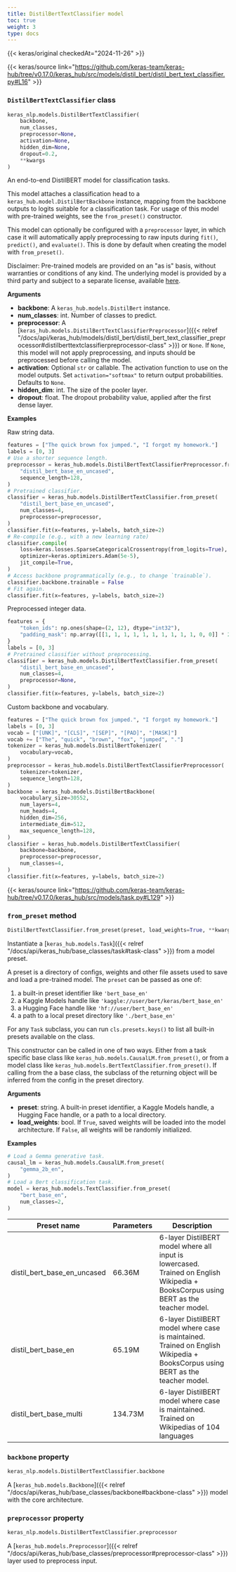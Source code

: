 ```yaml
---
title: DistilBertTextClassifier model
toc: true
weight: 3
type: docs
---
```


{{< keras/original checkedAt="2024-11-26" >}}

{{< keras/source link="https://github.com/keras-team/keras-hub/tree/v0.17.0/keras_hub/src/models/distil_bert/distil_bert_text_classifier.py#L16" >}}

### `DistilBertTextClassifier` class

```python
keras_nlp.models.DistilBertTextClassifier(
    backbone,
    num_classes,
    preprocessor=None,
    activation=None,
    hidden_dim=None,
    dropout=0.2,
    **kwargs
)
```

An end-to-end DistilBERT model for classification tasks.

This model attaches a classification head to a
`keras_hub.model.DistilBertBackbone` instance, mapping from the backbone
outputs to logits suitable for a classification task. For usage of
this model with pre-trained weights, see the `from_preset()` constructor.

This model can optionally be configured with a `preprocessor` layer, in
which case it will automatically apply preprocessing to raw inputs during
`fit()`, `predict()`, and `evaluate()`. This is done by default when
creating the model with `from_preset()`.

Disclaimer: Pre-trained models are provided on an "as is" basis, without
warranties or conditions of any kind. The underlying model is provided by a
third party and subject to a separate license, available
[here](https://github.com/huggingface/transformers).

**Arguments**

- **backbone**: A `keras_hub.models.DistilBert` instance.
- **num_classes**: int. Number of classes to predict.
- **preprocessor**: A [`keras_hub.models.DistilBertTextClassifierPreprocessor`]({{< relref "/docs/api/keras_hub/models/distil_bert/distil_bert_text_classifier_preprocessor#distilberttextclassifierpreprocessor-class" >}}) or `None`. If
  `None`, this model will not apply preprocessing, and inputs should
  be preprocessed before calling the model.
- **activation**: Optional `str` or callable. The
  activation function to use on the model outputs. Set
  `activation="softmax"` to return output probabilities.
  Defaults to `None`.
- **hidden_dim**: int. The size of the pooler layer.
- **dropout**: float. The dropout probability value, applied after the first
  dense layer.

**Examples**

Raw string data.

```python
features = ["The quick brown fox jumped.", "I forgot my homework."]
labels = [0, 3]
# Use a shorter sequence length.
preprocessor = keras_hub.models.DistilBertTextClassifierPreprocessor.from_preset(
    "distil_bert_base_en_uncased",
    sequence_length=128,
)
# Pretrained classifier.
classifier = keras_hub.models.DistilBertTextClassifier.from_preset(
    "distil_bert_base_en_uncased",
    num_classes=4,
    preprocessor=preprocessor,
)
classifier.fit(x=features, y=labels, batch_size=2)
# Re-compile (e.g., with a new learning rate)
classifier.compile(
    loss=keras.losses.SparseCategoricalCrossentropy(from_logits=True),
    optimizer=keras.optimizers.Adam(5e-5),
    jit_compile=True,
)
# Access backbone programmatically (e.g., to change `trainable`).
classifier.backbone.trainable = False
# Fit again.
classifier.fit(x=features, y=labels, batch_size=2)
```

Preprocessed integer data.

```python
features = {
    "token_ids": np.ones(shape=(2, 12), dtype="int32"),
    "padding_mask": np.array([[1, 1, 1, 1, 1, 1, 1, 1, 1, 1, 0, 0]] * 2)
}
labels = [0, 3]
# Pretrained classifier without preprocessing.
classifier = keras_hub.models.DistilBertTextClassifier.from_preset(
    "distil_bert_base_en_uncased",
    num_classes=4,
    preprocessor=None,
)
classifier.fit(x=features, y=labels, batch_size=2)
```

Custom backbone and vocabulary.

```python
features = ["The quick brown fox jumped.", "I forgot my homework."]
labels = [0, 3]
vocab = ["[UNK]", "[CLS]", "[SEP]", "[PAD]", "[MASK]"]
vocab += ["The", "quick", "brown", "fox", "jumped", "."]
tokenizer = keras_hub.models.DistilBertTokenizer(
    vocabulary=vocab,
)
preprocessor = keras_hub.models.DistilBertTextClassifierPreprocessor(
    tokenizer=tokenizer,
    sequence_length=128,
)
backbone = keras_hub.models.DistilBertBackbone(
    vocabulary_size=30552,
    num_layers=4,
    num_heads=4,
    hidden_dim=256,
    intermediate_dim=512,
    max_sequence_length=128,
)
classifier = keras_hub.models.DistilBertTextClassifier(
    backbone=backbone,
    preprocessor=preprocessor,
    num_classes=4,
)
classifier.fit(x=features, y=labels, batch_size=2)
```

{{< keras/source link="https://github.com/keras-team/keras-hub/tree/v0.17.0/keras_hub/src/models/task.py#L129" >}}

### `from_preset` method

```python
DistilBertTextClassifier.from_preset(preset, load_weights=True, **kwargs)
```

Instantiate a [`keras_hub.models.Task`]({{< relref "/docs/api/keras_hub/base_classes/task#task-class" >}}) from a model preset.

A preset is a directory of configs, weights and other file assets used
to save and load a pre-trained model. The `preset` can be passed as
one of:

1. a built-in preset identifier like `'bert_base_en'`
2. a Kaggle Models handle like `'kaggle://user/bert/keras/bert_base_en'`
3. a Hugging Face handle like `'hf://user/bert_base_en'`
4. a path to a local preset directory like `'./bert_base_en'`

For any `Task` subclass, you can run `cls.presets.keys()` to list all
built-in presets available on the class.

This constructor can be called in one of two ways. Either from a task
specific base class like `keras_hub.models.CausalLM.from_preset()`, or
from a model class like `keras_hub.models.BertTextClassifier.from_preset()`.
If calling from the a base class, the subclass of the returning object
will be inferred from the config in the preset directory.

**Arguments**

- **preset**: string. A built-in preset identifier, a Kaggle Models
  handle, a Hugging Face handle, or a path to a local directory.
- **load_weights**: bool. If `True`, saved weights will be loaded into
  the model architecture. If `False`, all weights will be
  randomly initialized.

**Examples**

```python
# Load a Gemma generative task.
causal_lm = keras_hub.models.CausalLM.from_preset(
    "gemma_2b_en",
)
# Load a Bert classification task.
model = keras_hub.models.TextClassifier.from_preset(
    "bert_base_en",
    num_classes=2,
)
```

| Preset name                 | Parameters | Description                                                                                                                         |
| --------------------------- | ---------- | ----------------------------------------------------------------------------------------------------------------------------------- |
| distil_bert_base_en_uncased | 66.36M     | 6-layer DistilBERT model where all input is lowercased. Trained on English Wikipedia + BooksCorpus using BERT as the teacher model. |
| distil_bert_base_en         | 65.19M     | 6-layer DistilBERT model where case is maintained. Trained on English Wikipedia + BooksCorpus using BERT as the teacher model.      |
| distil_bert_base_multi      | 134.73M    | 6-layer DistilBERT model where case is maintained. Trained on Wikipedias of 104 languages                                           |

### `backbone` property

```python
keras_nlp.models.DistilBertTextClassifier.backbone
```

A [`keras_hub.models.Backbone`]({{< relref "/docs/api/keras_hub/base_classes/backbone#backbone-class" >}}) model with the core architecture.

### `preprocessor` property

```python
keras_nlp.models.DistilBertTextClassifier.preprocessor
```

A [`keras_hub.models.Preprocessor`]({{< relref "/docs/api/keras_hub/base_classes/preprocessor#preprocessor-class" >}}) layer used to preprocess input.
